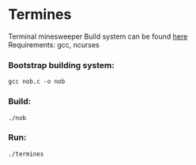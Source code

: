 # Termines
Terminal minesweeper
Build system can be found [here](https://github.com/tsoding/nob.h)  
Requirements: gcc, ncurses

### Bootstrap building system:
```
gcc nob.c -o nob
```

### Build:
```
./nob
```

### Run:
```
./termines
```

